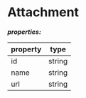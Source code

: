 # Attachment

**_properties:_**

| property | type   |
| -------- | ------ |
| id       | string |
| name     | string |
| url      | string |
